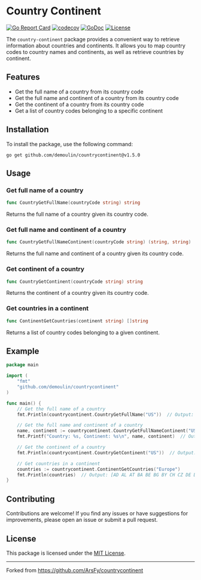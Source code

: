 # Country Continent

[![Go Report Card](https://goreportcard.com/badge/github.com/demoulin/countrycontinent)](https://goreportcard.com/report/github.com/demoulin/countrycontinent)
[![codecov](https://codecov.io/gh/demoulin/countrycontinent/graph/badge.svg?token=MEFFJJBA82)](https://codecov.io/gh/demoulin/countrycontinent)
[![GoDoc](https://godoc.org/github.com/demoulin/countrycontinent?status.svg)](https://godoc.org/github.com/demoulin/countrycontinent)
[![License](https://img.shields.io/badge/license-MIT-blue.svg)](https://github.com/demoulin/countrycontinent/blob/master/LICENSE)

The `country-continent` package provides a convenient way to retrieve information about countries and continents. It allows you to map country codes to country names and continents, as well as retrieve countries by continent.

## Features

- Get the full name of a country from its country code
- Get the full name and continent of a country from its country code
- Get the continent of a country from its country code
- Get a list of country codes belonging to a specific continent

## Installation

To install the package, use the following command:

```shell
go get github.com/demoulin/countrycontinent@v1.5.0
```

## Usage

### Get full name of a country

```go
func CountryGetFullName(countryCode string) string
```

Returns the full name of a country given its country code.

### Get full name and continent of a country

```go
func CountryGetFullNameContinent(countryCode string) (string, string)
```

Returns the full name and continent of a country given its country code.

### Get continent of a country

```go
func CountryGetContinent(countryCode string) string
```

Returns the continent of a country given its country code.

### Get countries in a continent

```go
func ContinentGetCountries(continent string) []string
```

Returns a list of country codes belonging to a given continent.

## Example

```go
package main

import (
    "fmt"
    "github.com/demoulin/countrycontinent"
)

func main() {
    // Get the full name of a country
    fmt.Println(countrycontinent.CountryGetFullName("US"))  // Output: "United States"

    // Get the full name and continent of a country
    name, continent := countrycontinent.CountryGetFullNameContinent("US")
    fmt.Printf("Country: %s, Continent: %s\n", name, continent)  // Output: Country: United States, Continent: North America

    // Get the continent of a country
    fmt.Println(countrycontinent.CountryGetContinent("US"))  // Output: "North America"

    // Get countries in a continent
    countries := countrycontinent.ContinentGetCountries("Europe")
    fmt.Println(countries)  // Output: [AD AL AT BA BE BG BY CH CZ DE DK EE ES FI FO FR GB GI GR HR HU IE IS IT LI LT LU LV MC MD MK MT NL NO PL PT RO RU SE SI SJ SK SM UA VA YU]
}
```

## Contributing

Contributions are welcome! If you find any issues or have suggestions for improvements, please open an issue or submit a pull request.

## License

This package is licensed under the [MIT License](https://github.com/demoulin/countrycontinent/blob/master/LICENSE).

---

Forked from <https://github.com/ArsFy/countrycontinent>
